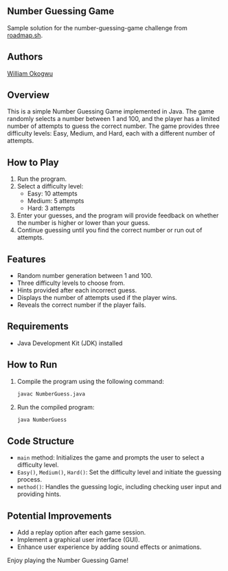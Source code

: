 ## Number Guessing Game 

Sample solution for the number-guessing-game challenge from  [roadmap.sh](https://roadmap.sh/projects/number-guessing-game).

## Authors
[William Okogwu](https://github.com/Williamokogwu)


## Overview
This is a simple Number Guessing Game implemented in Java. The game randomly selects a number between 1 and 100, and the player has a limited number of attempts to guess the correct number. The game provides three difficulty levels: Easy, Medium, and Hard, each with a different number of attempts.

## How to Play
1. Run the program.
2. Select a difficulty level:
   - Easy: 10 attempts
   - Medium: 5 attempts
   - Hard: 3 attempts
3. Enter your guesses, and the program will provide feedback on whether the number is higher or lower than your guess.
4. Continue guessing until you find the correct number or run out of attempts.

## Features
- Random number generation between 1 and 100.
- Three difficulty levels to choose from.
- Hints provided after each incorrect guess.
- Displays the number of attempts used if the player wins.
- Reveals the correct number if the player fails.

## Requirements
- Java Development Kit (JDK) installed

## How to Run
1. Compile the program using the following command:
   ```sh
   javac NumberGuess.java
   ```
2. Run the compiled program:
   ```sh
   java NumberGuess
   ```

## Code Structure
- `main` method: Initializes the game and prompts the user to select a difficulty level.
- `Easy()`, `Medium()`, `Hard()`: Set the difficulty level and initiate the guessing process.
- `method()`: Handles the guessing logic, including checking user input and providing hints.

## Potential Improvements
- Add a replay option after each game session.
- Implement a graphical user interface (GUI).
- Enhance user experience by adding sound effects or animations.

Enjoy playing the Number Guessing Game!

